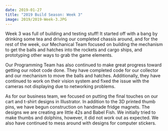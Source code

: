 ```yaml
---
date: 2019-01-27
title: "2019 Build Season: Week 3"
image: 2019/2019-Week-3.JPG
---
```


Week 3 was full of building and testing stuff! It started off with a bang by drinking some tea and driving our completed chassis around, and for the rest of the week, our Mechanical Team focused on building the mechanism to get the balls and hatches into the rockets and cargo ships, and prototyping other ways to grab the game elements.

Our Programming Team has also continued to make great progress toward getting our robot code done. They have completed code for our collector and our mechanism to move the balls and hatches. Additionally, they have continued to work on their vision system and fixed the issue with the cameras not displaying due to networking problems.

As for our business team, we focused on putting the final touches on our cart and t-shirt designs in Illustrator. In addition to the 3D printed thumb pins, we have begun construction on handmade fridge magnets. The designs we are creating are little 42s and Babel Fish. We initially tried to make thumbs and dolphins, however, it did not work out as expected. We also have continued to mess around with designs for computer stickers.
